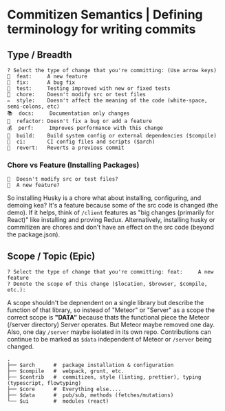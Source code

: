 # Commitizen Semantics | Defining terminology for writing commits

## Type / Breadth

```text
? Select the type of change that you're committing: (Use arrow keys)
🌟  feat:     A new feature
🐞  fix:      A bug fix
🚓  test:     Testing improved with new or fixed tests
🔩  chore:    Doesn't modify src or test files
✏️  style:    Doesn't affect the meaning of the code (white-space, semi-colons, etc)
📚  docs:     Documentation only changes
🎨  refactor: Doesn't fix a bug or add a feature
💰  perf:     Improves performance with this change
🚀  build:    Build system config or external dependencies ($compile)
🚥  ci:       CI config files and scripts ($arch)
💊  revert:   Reverts a previous commit
```

### Chore vs Feature (Installing Packages)

```text
🔩  Doesn't modify src or test files?
🌟  A new feature?
```

So installing Husky is a chore what about installing, configuring, and demoing kea? It's a feature because some of the src code is changed (the demo). If it helps, think of `/client` features as "big changes (primarily for React)" like installing and proving Redux. Alternatively, installing husky or commitizen are chores and don't have an effect on the src code (beyond the package.json).

## Scope / Topic (Epic)

```text
? Select the type of change that you're committing: feat:     A new feature
? Denote the scope of this change ($location, $browser, $compile, etc.):
```

A scope shouldn't be depnendent on a single library but describe the function of that library, so instead of "Meteor" or "Server" as a scope the correct scope is **"DATA"** because thats the functional piece the Meteor (/server directory) Server operates. But Meteor maybe removed one day. Also, one day `/server` maybe isolated in its own repo. Contributions can continue to be marked as `$data`  independent of Meteor or `/server` being changed.

```diagram
.
├── $arch      #  package installation & configuration
├── $compile   #  webpack, grunt, etc.
├── $contrib   #  commitizen, style (linting, prettier), typing (typescript, flowtyping)
├── $core      #  Everything else....
├── $data      #  pub/sub, methods (fetches/mutations)
└── $ui        #  modules (react)
```

